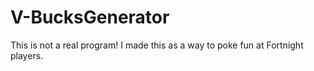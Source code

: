 # V-BucksGenerator
This is not a real program! I made this as a way to poke fun at Fortnight players.